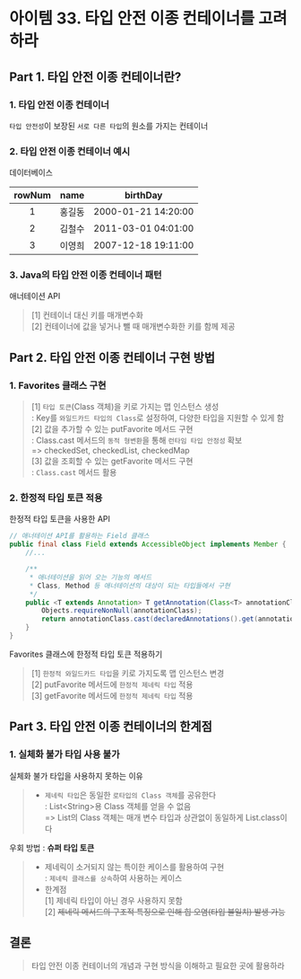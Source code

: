 # 아이템 33. 타입 안전 이종 컨테이너를 고려하라

## Part 1. 타입 안전 이종 컨테이너란?

### 1. 타입 안전 이종 컨테이너
`타입 안전성`이 보장된 `서로 다른 타입`의 원소를 가지는 컨테이너

### 2. 타입 안전 이종 컨테이너 예시
데이터베이스  

| rowNum | name |      birthDay       |
|:------:|:----:|:-------------------:|
|   1    | 홍길동  | 2000-01-21 14:20:00 |
|   2    | 김철수  | 2011-03-01 04:01:00 |
|   3    | 이영희  | 2007-12-18 19:11:00 |

### 3. Java의 타입 안전 이종 컨테이너 패턴
애너테이션 API
> [1] 컨테이너 대신 키를 매개변수화  
> [2] 컨테이너에 값을 넣거나 뺄 때 매개변수화한 키를 함께 제공  

## Part 2. 타입 안전 이종 컨테이너 구현 방법

### 1. Favorites 클래스 구현
> [1] `타입 토큰`(Class 객체)을 키로 가지는 맵 인스턴스 생성  
> : Key를 `와일드카드 타입의 Class`로 설정하여, 다양한 타입을 지원할 수 있게 함  
> [2] 값을 추가할 수 있는 putFavorite 메서드 구현  
> : Class.cast 메서드의 `동적 형변환`을 통해 `런타임 타입 안정성` 확보  
> => checkedSet, checkedList, checkedMap  
> [3] 값을 조회할 수 있는 getFavorite 메서드 구현  
> : `Class.cast` 메서드 활용

### 2. 한정적 타입 토큰 적용
한정적 타입 토큰을 사용한 API
```java
// 애너테이션 API를 활용하는 Field 클래스
public final class Field extends AccessibleObject implements Member {
    //...

    /**
     * 애너테이션을 읽어 오는 기능의 메서드
     * Class, Method 등 애너테이션의 대상이 되는 타입들에서 구현
     */
    public <T extends Annotation> T getAnnotation(Class<T> annotationClass) {
        Objects.requireNonNull(annotationClass);
        return annotationClass.cast(declaredAnnotations().get(annotationClass));
    }
}
```
Favorites 클래스에 한정적 타입 토큰 적용하기
> [1] `한정적 와일드카드 타입`을 키로 가지도록 맵 인스턴스 변경  
> [2] putFavorite 메서드에 `한정적 제네릭 타입` 적용  
> [3] getFavorite 메서드에 `한정적 제네릭 타입` 적용  

## Part 3. 타입 안전 이종 컨테이너의 한계점

### 1. 실체화 불가 타입 사용 불가
실체화 불가 타입을 사용하지 못하는 이유  
> * `제네릭 타입`은 동일한 `로타입의 Class 객체`를 공유한다  
> : List&lt;String&gt;용 Class 객체를 얻을 수 없음  
> => List의 Class 객체는 매개 변수 타입과 상관없이 동일하게 List.class이다  

우회 방법 : **슈퍼 타입 토큰** 
> * 제네릭이 소거되지 않는 특이한 케이스를 활용하여 구현  
> : `제네릭 클래스를 상속`하여 사용하는 케이스  
> * 한계점  
> [1] 제네릭 타입이 아닌 경우 사용하지 못함  
> [2] ~~제네릭 메서드의 구조적 특징으로 인해 힙 오염(타입 불일치) 발생 가능~~  

## 결론
> 타입 안전 이종 컨테이너의 개념과 구현 방식을 이해하고 필요한 곳에 활용하라